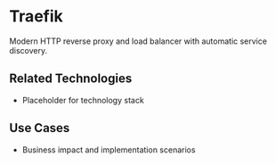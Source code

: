 # Traefik

Modern HTTP reverse proxy and load balancer with automatic service discovery.

## Related Technologies
- Placeholder for technology stack

## Use Cases
- Business impact and implementation scenarios
